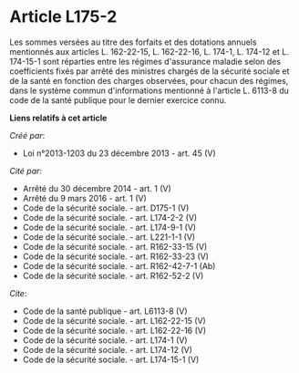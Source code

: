 # Article L175-2

Les sommes versées au titre des forfaits et des dotations annuels mentionnés aux articles L. 162-22-15, L. 162-22-16, L.
174-1, L. 174-12 et L. 174-15-1 sont réparties entre les régimes d'assurance maladie selon des coefficients fixés par arrêté
des ministres chargés de la sécurité sociale et de la santé en fonction des charges observées, pour chacun des régimes, dans
le système commun d'informations mentionné à l'article L. 6113-8 du code de la santé publique pour le dernier exercice connu.

**Liens relatifs à cet article**

_Créé par_:

  - Loi n°2013-1203 du 23 décembre 2013 - art. 45 (V)

_Cité par_:

  - Arrêté du 30 décembre 2014 - art. 1 (V)
  - Arrêté du 9 mars 2016 - art. 1 (V)
  - Code de la sécurité sociale. - art. D175-1 (V)
  - Code de la sécurité sociale. - art. L174-2-2 (V)
  - Code de la sécurité sociale. - art. L174-9-1 (V)
  - Code de la sécurité sociale. - art. L221-1-1 (V)
  - Code de la sécurité sociale. - art. R162-33-15 (V)
  - Code de la sécurité sociale. - art. R162-33-23 (V)
  - Code de la sécurité sociale. - art. R162-42-7-1 (Ab)
  - Code de la sécurité sociale. - art. R162-52-2 (V)

_Cite_:

  - Code de la santé publique - art. L6113-8 (V)
  - Code de la sécurité sociale. - art. L162-22-15 (V)
  - Code de la sécurité sociale. - art. L162-22-16 (V)
  - Code de la sécurité sociale. - art. L174-1 (V)
  - Code de la sécurité sociale. - art. L174-12 (V)
  - Code de la sécurité sociale. - art. L174-15-1 (V)
